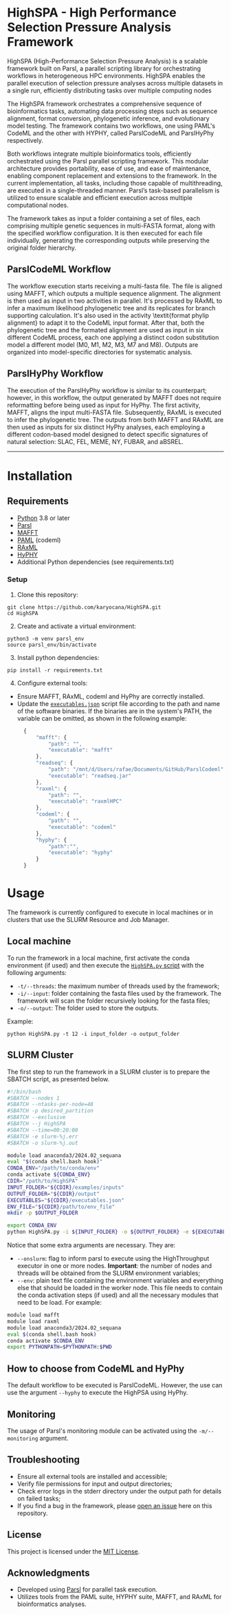 # HighSPA - High Performance Selection Pressure Analysis Framework
HighSPA (High-Performance Selection Pressure Analysis) is a scalable framework built on Parsl, a parallel scripting library for orchestrating workflows in heterogeneous HPC environments. HighSPA enables the parallel execution of selection pressure analyses across multiple datasets in a single run, efficiently distributing tasks over multiple computing nodes

The HighSPA framework orchestrates a comprehensive sequence of bioinformatics tasks, automating data processing steps such as sequence alignment, format conversion, phylogenetic inference, and evolutionary model testing. The framework contains two workflows, one using PAML's CodeML and the other with HYPHY, called ParslCodeML and ParslHyPhy respectively.

Both workflows integrate multiple bioinformatics tools, efficiently orchestrated using the Parsl parallel scripting framework. This modular architecture provides portability, ease of use, and ease of maintenance, enabling component replacement and extensions to the framework. In the current implementation, all tasks, including those capable of multithreading, are executed in a single-threaded manner. Parsl’s task-based parallelism is utilized to ensure scalable and efficient execution across multiple computational nodes.

The framework takes as input a folder containing a set of files, each comprising multiple genetic sequences in multi-FASTA format, along with the specified workflow configuration. It is then executed for each file individually, generating the corresponding outputs while preserving the original folder hierarchy.

## ParslCodeML Workflow

The workflow execution starts receiving a multi-fasta file. The file is aligned using MAFFT, which outputs a multiple sequence alignment. The alignment is then used as input in two activities in parallel. It's processed by RAxML to infer a maximum likelihood phylogenetic tree and its replicates for branch supporting calculation. It's also used in the activity \textit{format phylip alignment} to adapt it to the CodeML input format. After that, both the phylogenetic tree and the formated alignment are used as input in six different CodeML process, each one applying a distinct codon substitution model a different model (M0, M1, M2, M3, M7 and M8). Outputs are organized into model-specific directories for systematic analysis.


## ParslHyPhy Workflow

The execution of the ParslHyPhy workflow is similar to its counterpart; however, in this workflow, the output generated by MAFFT does not require reformatting before being used as input for HyPhy. The first activity, MAFFT, aligns the input multi-FASTA file. Subsequently, RAxML is executed to infer the phylogenetic tree. The outputs from both MAFFT and RAxML are then used as inputs for six distinct HyPhy analyses, each employing a different codon-based model designed to detect specific signatures of natural selection: SLAC, FEL, MEME, NY, FUBAR, and aBSREL.

---
# Installation
## Requirements
- [Python](https://www.python.org/) 3.8 or later
- [Parsl](https://parsl-project.org/)
- [MAFFT](https://mafft.cbrc.jp/)
- [PAML](http://abacus.gene.ucl.ac.uk/software/paml.html) (codeml)
- [RAxML](https://cme.h-its.org/exelixis/web/software/raxml/)
- [HyPHY](https://hyphy.org/)
- Additional Python dependencies (see requirements.txt)

### Setup
1. Clone this repository:
```
git clone https://github.com/karyocana/HighSPA.git
cd HighSPA
```
2. Create and activate a virtual environment:
```
python3 -m venv parsl_env
source parsl_env/bin/activate
```
3. Install python dependencies:
```
pip install -r requirements.txt
```
4. Configure external tools:
- Ensure MAFFT, RAxML, codeml and HyPhy are correctly installed.
- Update the [``executables.json``](./src/executables.json) script file according to the path and name of the software binaries. If the binaries are in the system's PATH, the variable can be omitted, as shown in the following example:
  ```javascript
    {
        "mafft": {
            "path": "",
            "executable": "mafft"
        },
        "readseq": {
            "path": "/mnt/d/Users/rafae/Documents/GitHub/ParslCodeml",
            "executable": "readseq.jar"
        },
        "raxml": {
            "path": "",
            "executable": "raxmlHPC"
        },
        "codeml": {
            "path": "",
            "executable": "codeml"
        },
        "hyphy": {
            "path":"",
            "executable": "hyphy"
        }
    }

  ```

# Usage

The framework is currently configured to execute in local machines or in clusters that use the SLURM Resource and Job Manager.

## Local machine

To run the framework in a local machine, first activate the conda environment (if used) and then execute the [``HighSPA.py`` script](./src/HighSPA.py) with the following arguments:

- ``-t/--threads``: the maximum number of threads used by the framework;
- ``-i/--input``: folder containing the fasta files used by the framework. The framework will scan the folder recursively looking for the fasta files;
- ``-o/--output``: The folder used to store the outputs.

Example: 
```
python HighSPA.py -t 12 -i input_folder -o output_folder
```

## SLURM Cluster

The first step to run the framework in a SLURM cluster is to prepare the SBATCH script, as presented below.

```sh
#!/bin/bash
#SBATCH --nodes 1
#SBATCH --ntasks-per-node=48
#SBATCH -p desired_partition
#SBATCH --exclusive
#SBATCH --j HighSPA
#SBATCH --time=00:20:00
#SBATCH -e slurm-%j.err
#SBATCH -o slurm-%j.out

module load anaconda3/2024.02_sequana
eval "$(conda shell.bash hook)"
CONDA_ENV="/path/to/conda/env"
conda activate ${CONDA_ENV}
CDIR="/path/to/HighSPA"
INPUT_FOLDER="${CDIR}/examples/inputs"
OUTPUT_FOLDER="${CDIR}/output"
EXECUTABLES="${CDIR}/executables.json"
ENV_FILE="${CDIR}/path/to/env_file"
mkdir -p $OUTPUT_FOLDER

export CONDA_ENV
python HighSPA.py -i ${INPUT_FOLDER} -o ${OUTPUT_FOLDER} -e ${EXECUTABLES} -env ${ENV_FILE} --onslurm

```

Notice that some extra arguments are necessary. They are:

- ``--onslurm``: flag to inform parsl to execute using the HighThroughput executor in one or more nodes. __Important__: the number of nodes and threads will be obtained from the SLURM environment variables;
- ``--env``: plain text file containing the environment variables and everything else that should be loaded in the worker node. This file needs to contain the conda activation steps (if used) and all the necessary modules that need to be load. For example:

```sh
module load mafft
module load raxml
module load anaconda3/2024.02_sequana
eval $(conda shell.bash hook)
conda activate $CONDA_ENV
export PYTHONPATH=$PYTHONPATH:$PWD
```

## How to choose from CodeML and HyPhy

The default workflow to be executed is ParslCodeML. However, the use can use the argument ``--hyphy`` to execute the HighPSA using HyPhy.

## Monitoring

The usage of Parsl's monitoring module can be activated using the ``-m/--monitoring`` argument.


## Troubleshooting
- Ensure all external tools are installed and accessible;
- Verify file permissions for input and output directories;
- Check error logs in the stderr directory under the output path for details on failed tasks;
- If you find a bug in the framework, please [open an issue](https://github.com/karyocana/HighSPA/issues) here on this repository.

## License
This project is licensed under the [MIT License](./LICENSE).

## Acknowledgments
- Developed using [Parsl](https://parsl-project.org/) for parallel task execution.
- Utilizes tools from the PAML suite, HYPHY suite, MAFFT, and RAxML for bioinformatics analyses.
